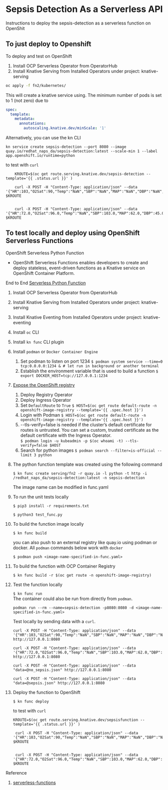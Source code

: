 # Sepsis Detection As a Serverless API

Instructions to deploy the sepsis-detection as a serverless function on OpenShit

## To just deploy to Openshift

To deploy and test on OpenShift

1. Install OCP Serverless Operator from OperatorHub
1. Install Knative Serving from Installed Operators under project: knative-serving

```sh
oc apply -f fn2/kubernetes/
```

This will create a knative service using. The minimum number of pods is set to 1 (not zero) due to 

```yaml
spec:
  template:
    metadata:
      annotations:
        autoscaling.knative.dev/minScale: '1'
```

Alternatively, you can use the kn CLI

```
kn service create sepsis-detection --port 8080 --image quay.io/redhat_naps_da/sepsis-detection:latest --scale-min 1 --label app.openshift.io/runtime=python
```

to test with `curl`
```
    KROUTE=$(oc get route.serving.knative.dev/sepsis-detection --template='{{ .status.url }}' )

    curl -X POST -H "Content-Type: application/json" --data '{"HR":103,"O2Sat":90,"Temp":"NaN","SBP":"NaN","MAP":"NaN","DBP":"NaN","Resp":30,"EtCO2":"NaN","BaseExcess":21,"HCO3":45,"FiO2":"NaN","pH":7.37,"PaCO2":90,"SaO2":91,"AST":16,"BUN":14,"Alkalinephos":98,"Calcium":9.3,"Chloride":85,"Creatinine":0.7,"Bilirubin_direct":"NaN","Glucose":193,"Lactate":"NaN","Magnesium":2,"Phosphate":3.3,"Potassium":3.8,"Bilirubin_total":0.3,"TroponinI":"NaN","Hct":37.2,"Hgb":12.5,"PTT":"NaN","WBC":5.7,"Fibrinogen":"NaN","Platelets":317,"Age":83.14,"Gender":0,"Unit1":"NaN","Unit2":"NaN","HospAdmTime":-0.03,"ICULOS":17,"isSepsis":0}' $KROUTE


    curl -X POST -H "Content-Type: application/json" --data '{"HR":72.0,"O2Sat":96.0,"Temp":"NaN","SBP":103.0,"MAP":62.0,"DBP":45.0,"Resp":20.0,"EtCO2":"NaN","BaseExcess":-1.0,"HCO3":"NaN","FiO2":"NaN","pH":7.4,"PaCO2":36.0,"SaO2":98.0,"AST":"NaN","BUN":"NaN","Alkalinephos":"NaN","Calcium":"NaN","Chloride":"NaN","Creatinine":"NaN","Bilirubin_direct":"NaN","Glucose":"NaN","Lactate":"NaN","Magnesium":"NaN","Phosphate":"NaN","Potassium":"NaN","Bilirubin_total":"NaN","TroponinI":"NaN","Hct":"NaN","Hgb":"NaN","PTT":"NaN","WBC":"NaN","Fibrinogen":"NaN","Platelets":"NaN","Age":77.26,"Gender":0,"Unit1":0.0,"Unit2":1.0,"HospAdmTime":-135.81,"ICULOS":19,"isSepsis":1}' $KROUTE
```

## To test locally and deploy using OpenShift Serverless Functions

OpenShift Serverless Python Function
- OpenShift Serverless Functions enables developers to create and deploy stateless, event-driven functions as a Knative service on OpenShift Container Platform.

End to End [Serverless Python Function](https://access.redhat.com/documentation/en-us/openshift_container_platform/4.7/html/serverless/functions#serverless-developing-python-functions)
1. Install OCP Serverless Operator from OperatorHub
1. Install Knative Serving from Installed Operators under project: knative-serving
1. Install Knative Eventing from Installed Operators under project: knative-eventing
1. Install `oc` CLI
1. Install `kn func` CLI plugin
1. Install `podman` or `Docker Container Engine`
    1. Set podman to listen on port 1234
        `$ podman system service --time=0 tcp:0.0.0.0:1234 & # let run in background or another terminal`
    1. Establish the environment variable that is used to build a function
        `$ export DOCKER_HOST=tcp://127.0.0.1:1234`
1. [Expose the OpenShift registry](https://access.redhat.com/documentation/en-us/openshift_container_platform/4.7/html-single/registry/index#securing-exposing-registry)
    1. Deploy Registry Operator
    1. Deploy Ingress Operator
    1. Set `DefaultRoute` to `True`
        `$ HOST=$(oc get route default-route -n openshift-image-registry --template='{{ .spec.host }}')`
    1. Login with Podman
        `$ HOST=$(oc get route default-route -n openshift-image-registry --template='{{ .spec.host }}')`
    1. --tls-verify=false is needed if the cluster’s default certificate for routes is untrusted. You can set a custom, trusted certificate as the default certificate with the Ingress Operator.    
        `$ podman login -u kubeadmin -p $(oc whoami -t) --tls-verify=false $HOST`
    1. Search for python images
        `$ podman search --filter=is-official --limit 3 python`
1. The python function template was created using the following command

   `$ kn func create serving/fn2 -r quay.io -l python -t http -i /redhat_naps_da/sepsis-detection:latest -n sepsis-detection`

   The image name can be modified in func.yaml
1. To run the unit tests locally

   `$ pip3 install -r requirements.txt` 

   `$ python3 test_func.py` 
1. To build the function image locally

   `$ kn func build` 

   you can also push to an external registry like quay.io using podman or docker. All `podman` commands below work with `docker`

   `$ podman push <image-name-specified-in-func.yaml>`

1. To build the function with OCP Container Registry

   `$ kn func build -r $(oc get route -n openshift-image-registry)`


1. Test the function locally

   `$ kn func run`   
    The container could also be run from directly from `podman`.
    ```
    podman run --rm --name=sepsis-detection -p8080:8080 -d <image-name-specified-in-func.yaml>
    ```
    Test locally by sending data with a `curl`.

    ```
    curl -X POST -H "Content-Type: application/json" --data '{"HR":103,"O2Sat":90,"Temp":"NaN","SBP":"NaN","MAP":"NaN","DBP":"NaN","Resp":30,"EtCO2":"NaN","BaseExcess":21,"HCO3":45,"FiO2":"NaN","pH":7.37,"PaCO2":90,"SaO2":91,"AST":16,"BUN":14,"Alkalinephos":98,"Calcium":9.3,"Chloride":85,"Creatinine":0.7,"Bilirubin_direct":"NaN","Glucose":193,"Lactate":"NaN","Magnesium":2,"Phosphate":3.3,"Potassium":3.8,"Bilirubin_total":0.3,"TroponinI":"NaN","Hct":37.2,"Hgb":12.5,"PTT":"NaN","WBC":5.7,"Fibrinogen":"NaN","Platelets":317,"Age":83.14,"Gender":0,"Unit1":"NaN","Unit2":"NaN","HospAdmTime":-0.03,"ICULOS":17,"isSepsis":0}' http://127.0.0.1:8080
    ```

    ```
    curl -X POST -H "Content-Type: application/json" --data '{"HR":72.0,"O2Sat":96.0,"Temp":"NaN","SBP":103.0,"MAP":62.0,"DBP":45.0,"Resp":20.0,"EtCO2":"NaN","BaseExcess":-1.0,"HCO3":"NaN","FiO2":"NaN","pH":7.4,"PaCO2":36.0,"SaO2":98.0,"AST":"NaN","BUN":"NaN","Alkalinephos":"NaN","Calcium":"NaN","Chloride":"NaN","Creatinine":"NaN","Bilirubin_direct":"NaN","Glucose":"NaN","Lactate":"NaN","Magnesium":"NaN","Phosphate":"NaN","Potassium":"NaN","Bilirubin_total":"NaN","TroponinI":"NaN","Hct":"NaN","Hgb":"NaN","PTT":"NaN","WBC":"NaN","Fibrinogen":"NaN","Platelets":"NaN","Age":77.26,"Gender":0,"Unit1":0.0,"Unit2":1.0,"HospAdmTime":-135.81,"ICULOS":19,"isSepsis":1}' http://127.0.0.1:8080

    ```
    ```
    curl -X POST -H "Content-Type: application/json" --data "data=@no_sepsis.json" http://127.0.0.1:8080
    ```
    ```
    curl -X POST -H "Content-Type: application/json" --data "data=@sepsis.json" http://127.0.0.1:8080
    ```

1. Deploy the function to OpenShift

   `$ kn func deploy`   

   to test with `curl`
   ```
   KROUTE=$(oc get route.serving.knative.dev/sepsisfunction --template='{{ .status.url }}' )

    curl -X POST -H "Content-Type: application/json" --data '{"HR":103,"O2Sat":90,"Temp":"NaN","SBP":"NaN","MAP":"NaN","DBP":"NaN","Resp":30,"EtCO2":"NaN","BaseExcess":21,"HCO3":45,"FiO2":"NaN","pH":7.37,"PaCO2":90,"SaO2":91,"AST":16,"BUN":14,"Alkalinephos":98,"Calcium":9.3,"Chloride":85,"Creatinine":0.7,"Bilirubin_direct":"NaN","Glucose":193,"Lactate":"NaN","Magnesium":2,"Phosphate":3.3,"Potassium":3.8,"Bilirubin_total":0.3,"TroponinI":"NaN","Hct":37.2,"Hgb":12.5,"PTT":"NaN","WBC":5.7,"Fibrinogen":"NaN","Platelets":317,"Age":83.14,"Gender":0,"Unit1":"NaN","Unit2":"NaN","HospAdmTime":-0.03,"ICULOS":17,"isSepsis":0}' $KROUTE


    curl -X POST -H "Content-Type: application/json" --data '{"HR":72.0,"O2Sat":96.0,"Temp":"NaN","SBP":103.0,"MAP":62.0,"DBP":45.0,"Resp":20.0,"EtCO2":"NaN","BaseExcess":-1.0,"HCO3":"NaN","FiO2":"NaN","pH":7.4,"PaCO2":36.0,"SaO2":98.0,"AST":"NaN","BUN":"NaN","Alkalinephos":"NaN","Calcium":"NaN","Chloride":"NaN","Creatinine":"NaN","Bilirubin_direct":"NaN","Glucose":"NaN","Lactate":"NaN","Magnesium":"NaN","Phosphate":"NaN","Potassium":"NaN","Bilirubin_total":"NaN","TroponinI":"NaN","Hct":"NaN","Hgb":"NaN","PTT":"NaN","WBC":"NaN","Fibrinogen":"NaN","Platelets":"NaN","Age":77.26,"Gender":0,"Unit1":0.0,"Unit2":1.0,"HospAdmTime":-135.81,"ICULOS":19,"isSepsis":1}' $KROUTE
    ```


Reference
1. [serverless-functions](https://access.redhat.com/documentation/en-us/openshift_container_platform/4.7/html/serverless/functions#serverless-functions-about)